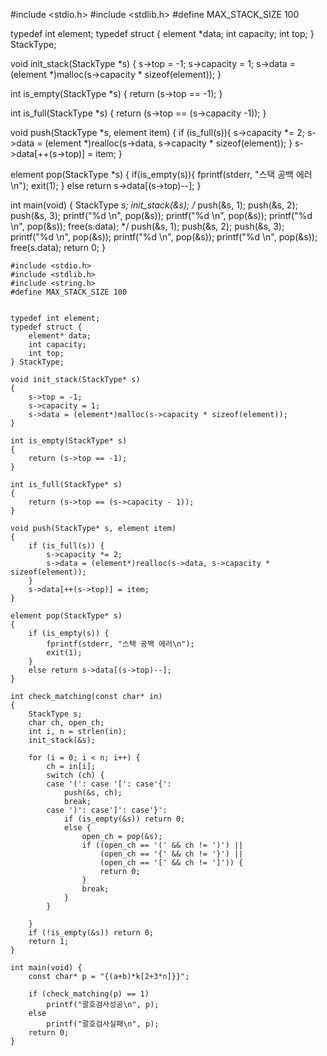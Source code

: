 #include <stdio.h>
#include <stdlib.h>
#define MAX_STACK_SIZE 100

typedef int element;
typedef struct {
  element *data;
  int capacity;
  int top;
} StackType;

void init_stack(StackType *s)
{
  s->top = -1;
  s->capacity = 1;
  s->data = (element *)malloc(s->capacity * sizeof(element));
}

int is_empty(StackType *s)
{
  return (s->top == -1);
}

int is_full(StackType *s)
{
  return (s->top == (s->capacity -1));
}

void push(StackType *s, element item)
{
  if (is_full(s)){
    s->capacity *= 2;
    s->data = (element *)realloc(s->data, s->capacity * sizeof(element));
  }
  s->data[++(s->top)] = item;
}

element pop(StackType *s)
{
  if(is_empty(s)){
    fprintf(stderr, "스택 공백 에러\n");
    exit(1);
  }
  else return s->data[(s->top)--];
}

int main(void)
{
  StackType *s;
  init_stack(&s);
  /*
  push(&s, 1);
  push(&s, 2);
  push(&s, 3);
  printf("%d \n", pop(&s));
  printf("%d \n", pop(&s));
  printf("%d \n", pop(&s));
  free(s.data);
  */
  push(&s, 1);
  push(&s, 2);
  push(&s, 3);
  printf("%d \n", pop(&s));
  printf("%d \n", pop(&s));
  printf("%d \n", pop(&s));
  free(s.data);
  return 0;
}





```
#include <stdio.h>
#include <stdlib.h>
#include <string.h>
#define MAX_STACK_SIZE 100


typedef int element;
typedef struct {
    element* data;
    int capacity;
    int top;
} StackType;

void init_stack(StackType* s)
{
    s->top = -1;
    s->capacity = 1;
    s->data = (element*)malloc(s->capacity * sizeof(element));
}

int is_empty(StackType* s)
{
    return (s->top == -1);
}

int is_full(StackType* s)
{
    return (s->top == (s->capacity - 1));
}

void push(StackType* s, element item)
{
    if (is_full(s)) {
        s->capacity *= 2;
        s->data = (element*)realloc(s->data, s->capacity * sizeof(element));
    }
    s->data[++(s->top)] = item;
}

element pop(StackType* s)
{
    if (is_empty(s)) {
        fprintf(stderr, "스택 공백 에러\n");
        exit(1);
    }
    else return s->data[(s->top)--];
}

int check_matching(const char* in)
{
    StackType s;
    char ch, open_ch;
    int i, n = strlen(in);
    init_stack(&s);

    for (i = 0; i < n; i++) {
        ch = in[i];
        switch (ch) {
        case '(': case '[': case'{':
            push(&s, ch);
            break;
        case ')': case']': case'}':
            if (is_empty(&s)) return 0;
            else {
                open_ch = pop(&s);
                if ((open_ch == '(' && ch != ')') ||
                    (open_ch == '{' && ch != '}') ||
                    (open_ch == '[' && ch != ']')) {
                    return 0;
                }
                break;
            }
        }

    }
    if (!is_empty(&s)) return 0;
    return 1;
}

int main(void) {
    const char* p = "{(a+b)*k[2+3*n]}}";

    if (check_matching(p) == 1)
        printf("괄호검사성공\n", p);
    else
        printf("괄호검사실패\n", p);
    return 0;
}
```
